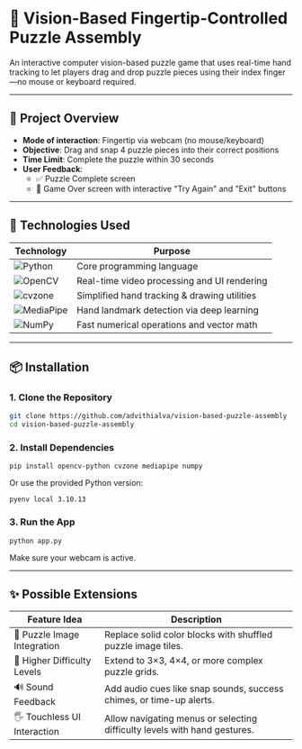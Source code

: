 # 🧩 Vision-Based Fingertip-Controlled Puzzle Assembly

An interactive computer vision-based puzzle game that uses real-time hand tracking to let players drag and drop puzzle pieces using their index finger—no mouse or keyboard required. 

---

## 📌 Project Overview

- **Mode of interaction**: Fingertip via webcam (no mouse/keyboard)
- **Objective**: Drag and snap 4 puzzle pieces into their correct positions
- **Time Limit**: Complete the puzzle within 30 seconds
- **User Feedback**:
  - ✅ Puzzle Complete screen
  - 🛑 Game Over screen with interactive "Try Again" and "Exit" buttons

---

## 🧠 Technologies Used

| Technology   | Purpose                                      |
|--------------|----------------------------------------------|
| ![Python](https://img.shields.io/badge/Python-3.10-3776AB?style=for-the-badge&logo=python&logoColor=white)   | Core programming language                    |
| ![OpenCV](https://img.shields.io/badge/OpenCV-4.x-5C3EE8?style=for-the-badge&logo=opencv&logoColor=white)      | Real-time video processing and UI rendering  |
| ![cvzone](https://img.shields.io/badge/cvzone-1.x-orange?style=for-the-badge)       | Simplified hand tracking & drawing utilities |
| ![MediaPipe](https://img.shields.io/badge/MediaPipe-GoogleFFCD00?style=for-the-badge&logo=google&logoColor=black)    | Hand landmark detection via deep learning    |
| ![NumPy](https://img.shields.io/badge/NumPy-1.x-013243?style=for-the-badge&logo=numpy&logoColor=white)         | Fast numerical operations and vector math    |


---

## 📦 Installation

### 1. Clone the Repository

```bash
git clone https://github.com/advithialva/vision-based-puzzle-assembly
cd vision-based-puzzle-assembly
```

### 2. Install Dependencies
```
pip install opencv-python cvzone mediapipe numpy
```

Or use the provided Python version:
```
pyenv local 3.10.13
```

### 3. Run the App
```
python app.py
```
Make sure your webcam is active.

---

## ✨ Possible Extensions

| Feature Idea                            | Description                                                                 |
|----------------------------------------|-----------------------------------------------------------------------------|
| 🧩 Puzzle Image Integration             | Replace solid color blocks with shuffled puzzle image tiles.               |
| 🔢 Higher Difficulty Levels             | Extend to 3×3, 4×4, or more complex puzzle grids.                           |
| 🔊 Sound Feedback                       | Add audio cues like snap sounds, success chimes, or time-up alerts.        |
| 🖐️ Touchless UI Interaction            | Allow navigating menus or selecting difficulty levels with hand gestures.  |

